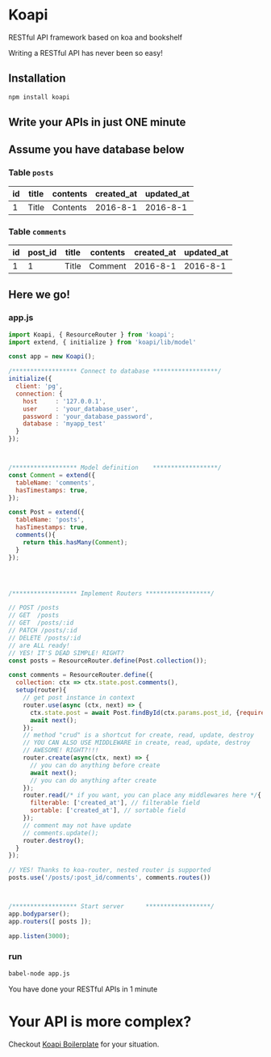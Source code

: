 # Koapi

RESTful API framework based on koa and bookshelf

Writing a RESTful API has never been so easy!

## Installation
```bash
npm install koapi
```

## Write your APIs in just ONE minute

## Assume you have database below

### Table `posts`
| id | title | contents | created_at | updated_at |
|----|-------|----------|------------|------------|
| 1  | Title | Contents | 2016-8-1   | 2016-8-1   |

### Table `comments`

| id | post_id | title | contents | created_at | updated_at |
|----|---------|-------|----------|------------|------------|
| 1  | 1       | Title | Comment  | 2016-8-1   | 2016-8-1   |

## Here we go!
### app.js
```js
import Koapi, { ResourceRouter } from 'koapi';
import extend, { initialize } from 'koapi/lib/model'

const app = new Koapi();

/****************** Connect to database ******************/
initialize({
  client: 'pg',
  connection: {
    host     : '127.0.0.1',
    user     : 'your_database_user',
    password : 'your_database_password',
    database : 'myapp_test'
  }
});



/****************** Model definition    ******************/
const Comment = extend({
  tableName: 'comments',
  hasTimestamps: true,
});

const Post = extend({
  tableName: 'posts',
  hasTimestamps: true,
  comments(){
    return this.hasMany(Comment);
  }
});




/****************** Implement Routers ******************/

// POST /posts
// GET  /posts
// GET  /posts/:id
// PATCH /posts/:id
// DELETE /posts/:id
// are ALL ready!
// YES! IT'S DEAD SIMPLE! RIGHT?
const posts = ResourceRouter.define(Post.collection());

const comments = ResourceRouter.define({
  collection: ctx => ctx.state.post.comments(),
  setup(router){
    // get post instance in context
    router.use(async (ctx, next) => {
      ctx.state.post = await Post.findById(ctx.params.post_id, {require:true});
      await next();
    });
    // method "crud" is a shortcut for create, read, update, destroy
    // YOU CAN ALSO USE MIDDLEWARE in create, read, update, destroy
    // AWESOME! RIGHT?!!!
    router.create(async(ctx, next) => {
      // you can do anything before create
      await next();
      // you can do anything after create
    });
    router.read(/* if you want, you can place any middlewares here */{
      filterable: ['created_at'], // filterable field
      sortable: ['created_at'], // sortable field
    });
    // comment may not have update
    // comments.update();
    router.destroy();
  }
});

// YES! Thanks to koa-router, nested router is supported
posts.use('/posts/:post_id/comments', comments.routes())



/****************** Start server      ******************/
app.bodyparser();
app.routers([ posts ]);

app.listen(3000);
```

### run
```bash
babel-node app.js
```

You have done your RESTful APIs in 1 minute

# Your API is more complex?

Checkout [Koapi Boilerplate](https://github.com/koapi/koapi-boilerplate) for your situation.

